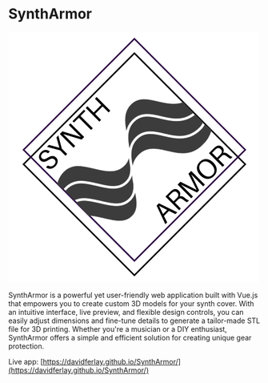 # SynthArmor

<p align="center">
  <img src="public/SynthArmor_logo.png" alt="SynthArmor Logo" />
</p>

SynthArmor is a powerful yet user-friendly web application built with Vue.js that empowers you to create custom 3D models for your synth cover. With an intuitive interface, live preview, and flexible design controls, you can easily adjust dimensions and fine-tune details to generate a tailor-made STL file for 3D printing. Whether you're a musician or a DIY enthusiast, SynthArmor offers a simple and efficient solution for creating unique gear protection.

Live app: [https://davidferlay.github.io/SynthArmor/](https://davidferlay.github.io/SynthArmor/)
